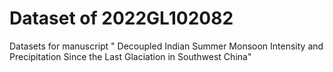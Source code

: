 # Dataset of 2022GL102082

Datasets for manuscript "	Decoupled Indian Summer Monsoon Intensity and Precipitation Since the Last Glaciation in Southwest China"
